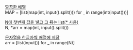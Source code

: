 <u>깔끔한 배열</u>
<br>MAP = [list(map(int, input().split())) for _ in range(int(input()))] 

<u>N에 첫번째 값을 넣고 그 뒤는 list(* 사용)</u>
<br>N, *arr = map(int, input().split())

<u>문자열을 한글자씩 배열에 저장</u>
<br>arr = [list(input()) for _ in range(N)]
